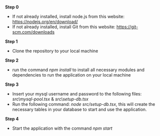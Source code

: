 **Step 0**

- If not already installed, install node.js from this website: https://nodejs.org/en/download/
- If not already installed, install Git from this website: https://git-scm.com/downloads

**Step 1**

- Clone the repository to your local machine

**Step 2**

- run the command _npm install_ to install all necessary modules and dependencies to run the application on your local machine

**Step 3**

- Insert your mysql username and password to the following files: _src\mysql-pool.tsx_ & _src\setup-db.tsx_
- Run the following command: _node src/setup-db.tsx_, this will create the necessary tables in your database to start and use the application. 

**Step 4**

 - Start the application with the command _npm start_
